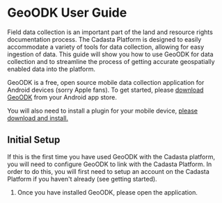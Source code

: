 # GeoODK User Guide



Field data collection is an important part of the land and resource rights documentation process. The Cadasta Platform is designed to easily accommodate a variety of tools for data collection, allowing for easy ingestion of data. This guide will show you how to use GeoODK for data collection and to streamline the process of getting accurate geospatially enabled data into the platform.

GeoODK is a free, open source mobile data collection application for Android devices \(sorry Apple fans\). To get started, please [download GeoODK](http://geoodk.com/) from your Android app store.

You will also need to install a plugin for your mobile device, [please download and install.](http://geomarvel-projects.s3.amazonaws.com/cadasta/collect-cadasta-dev.apk)



## **Initial Setup** 

If this is the first time you have used GeoODK with the Cadasta platform, you will need to configure GeoODK to link with the Cadasta Platform. In order to do this, you will first need to setup an account on the Cadasta Platform if you haven't already \(see getting started\).  

1. Once you have installed GeoODK, please open the application.


